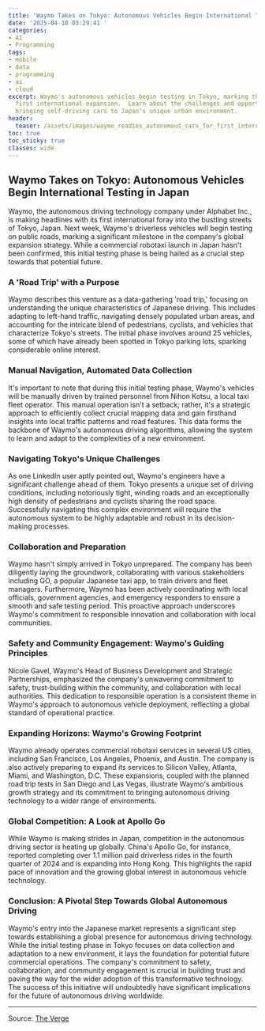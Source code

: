 ```yaml
---
title: 'Waymo Takes on Tokyo: Autonomous Vehicles Begin International Testing in Japan'
date: '2025-04-10 03:29:41 '
categories:
- AI
- Programming
tags:
- mobile
- data
- programming
- ai
- cloud
excerpt: Waymo's autonomous vehicles begin testing in Tokyo, marking the company's
  first international expansion.  Learn about the challenges and opportunities of
  bringing self-driving cars to Japan's unique urban environment.
header:
  teaser: /assets/images/waymo_readies_autonomous_cars_for_first_internatio_20250410032940.jpg
toc: true
toc_sticky: true
classes: wide
---
```


## Waymo Takes on Tokyo: Autonomous Vehicles Begin International Testing in Japan

Waymo, the autonomous driving technology company under Alphabet Inc., is making headlines with its first international foray into the bustling streets of Tokyo, Japan.  Next week, Waymo's driverless vehicles will begin testing on public roads, marking a significant milestone in the company's global expansion strategy. While a commercial robotaxi launch in Japan hasn't been confirmed, this initial testing phase is being hailed as a crucial step towards that potential future.

### A 'Road Trip' with a Purpose

Waymo describes this venture as a data-gathering 'road trip,' focusing on understanding the unique characteristics of Japanese driving. This includes adapting to left-hand traffic, navigating densely populated urban areas, and accounting for the intricate blend of pedestrians, cyclists, and vehicles that characterize Tokyo's streets.  The initial phase involves around 25 vehicles, some of which have already been spotted in Tokyo parking lots, sparking considerable online interest.

### Manual Navigation, Automated Data Collection

It's important to note that during this initial testing phase, Waymo's vehicles will be manually driven by trained personnel from Nihon Kotsu, a local taxi fleet operator.  This manual operation isn't a setback; rather, it's a strategic approach to efficiently collect crucial mapping data and gain firsthand insights into local traffic patterns and road features.  This data forms the backbone of Waymo's autonomous driving algorithms, allowing the system to learn and adapt to the complexities of a new environment.

### Navigating Tokyo's Unique Challenges

As one LinkedIn user aptly pointed out, Waymo's engineers have a significant challenge ahead of them. Tokyo presents a unique set of driving conditions, including notoriously tight, winding roads and an exceptionally high density of pedestrians and cyclists sharing the road space. Successfully navigating this complex environment will require the autonomous system to be highly adaptable and robust in its decision-making processes.

### Collaboration and Preparation

Waymo hasn't simply arrived in Tokyo unprepared. The company has been diligently laying the groundwork, collaborating with various stakeholders including GO, a popular Japanese taxi app, to train drivers and fleet managers.  Furthermore, Waymo has been actively coordinating with local officials, government agencies, and emergency responders to ensure a smooth and safe testing period.  This proactive approach underscores Waymo's commitment to responsible innovation and collaboration with local communities.

### Safety and Community Engagement: Waymo's Guiding Principles

Nicole Gavel, Waymo's Head of Business Development and Strategic Partnerships, emphasized the company's unwavering commitment to safety, trust-building within the community, and collaboration with local authorities.  This dedication to responsible operation is a consistent theme in Waymo's approach to autonomous vehicle deployment, reflecting a global standard of operational practice.

### Expanding Horizons: Waymo's Growing Footprint

Waymo already operates commercial robotaxi services in several US cities, including San Francisco, Los Angeles, Phoenix, and Austin.  The company is also actively preparing to expand its services to Silicon Valley, Atlanta, Miami, and Washington, D.C.  These expansions, coupled with the planned road trip tests in San Diego and Las Vegas, illustrate Waymo's ambitious growth strategy and its commitment to bringing autonomous driving technology to a wider range of environments.

### Global Competition: A Look at Apollo Go

While Waymo is making strides in Japan, competition in the autonomous driving sector is heating up globally.  China's Apollo Go, for instance, reported completing over 1.1 million paid driverless rides in the fourth quarter of 2024 and is expanding into Hong Kong.  This highlights the rapid pace of innovation and the growing global interest in autonomous vehicle technology.

### Conclusion: A Pivotal Step Towards Global Autonomous Driving

Waymo's entry into the Japanese market represents a significant step towards establishing a global presence for autonomous driving technology. While the initial testing phase in Tokyo focuses on data collection and adaptation to a new environment, it lays the foundation for potential future commercial operations.  The company's commitment to safety, collaboration, and community engagement is crucial in building trust and paving the way for the wider adoption of this transformative technology. The success of this initiative will undoubtedly have significant implications for the future of autonomous driving worldwide.

---

Source: [The Verge](https://www.theverge.com/news/645777/waymo-japan-autonomous-test-robotaxi-international)